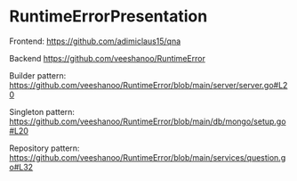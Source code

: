 # RuntimeErrorPresentation

Frontend:
https://github.com/adimiclaus15/qna

Backend
https://github.com/veeshanoo/RuntimeError

Builder pattern:
https://github.com/veeshanoo/RuntimeError/blob/main/server/server.go#L20

Singleton pattern:
https://github.com/veeshanoo/RuntimeError/blob/main/db/mongo/setup.go#L20

Repository pattern:
https://github.com/veeshanoo/RuntimeError/blob/main/services/question.go#L32